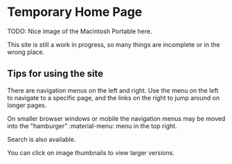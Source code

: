 # Temporary Home Page

TODO: Nice image of the Macintosh Portable here.

This site is still a work in progress, so many things are incomplete or in the wrong place.

## Tips for using the site

There are navigation menus on the left and right. Use the menu on the left to navigate to a specific page, and the links on the right to jump around on longer pages.  

On smaller browser windows or mobile the navigation menus may be moved into the "hamburger" :material-menu: menu in the top right.

Search is also available.

You can click on image thumbnails to view larger versions.